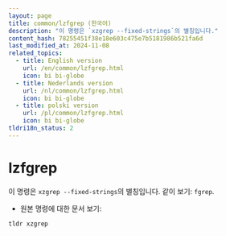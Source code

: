 ```yaml
---
layout: page
title: common/lzfgrep (한국어)
description: "이 명령은 `xzgrep --fixed-strings`의 별칭입니다."
content_hash: 78255451f38e18e603c475e7b5181986b521fa6d
last_modified_at: 2024-11-08
related_topics:
  - title: English version
    url: /en/common/lzfgrep.html
    icon: bi bi-globe
  - title: Nederlands version
    url: /nl/common/lzfgrep.html
    icon: bi bi-globe
  - title: polski version
    url: /pl/common/lzfgrep.html
    icon: bi bi-globe
tldri18n_status: 2
---
```

# lzfgrep

이 명령은 `xzgrep --fixed-strings`의 별칭입니다.
같이 보기: `fgrep`.

- 원본 명령에 대한 문서 보기:

`tldr xzgrep`

